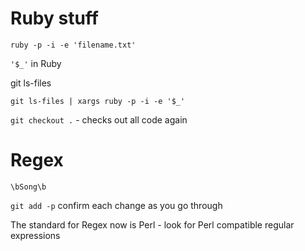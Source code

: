 # Ruby stuff

`ruby -p -i -e 'filename.txt'`

`'$_'` in Ruby

git ls-files

`git ls-files | xargs ruby -p -i -e '$_'`

`git checkout .` - checks out all code again

# Regex

`\bSong\b`

`git add -p` confirm each change as you go through

The standard for Regex now is Perl - look for Perl compatible regular expressions
